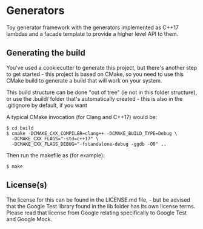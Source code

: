 # Generators

Toy generator framework with the generators implemented as C++17 lambdas and
a facade template to provide a higher level API to them.

## Generating the build

You've used a cookiecutter to generate this project, but there's
another step to get started - this project is based on CMake, so you
need to use this CMake build to generate a build that will work on
your system.

This build structure can be done "out of tree" (ie not in this folder
structure), or use the .build/ folder that's automatically created -
this is also in the .gitignore by default, if you want

A typical CMake invocation (for Clang and C++17) would be:

```shell
$ cd build
$ cmake -DCMAKE_CXX_COMPILER=clang++ -DCMAKE_BUILD_TYPE=Debug \
  -DCMAKE_CXX_FLAGS="-std=c++17" \
  -DCMAKE_CXX_FLAGS_DEBUG="-fstandalone-debug -ggdb -O0" ..
```

Then run the makefile as (for example):

```shell
$ make
```

## License(s)

The license for this can be found in the LICENSE.md file, - but
be advised that the Google Test library found in the lib folder has
its own license terms. Please read that license from Google relating
specifically to Google Test and Google Mock.
